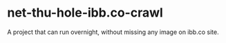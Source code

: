 # net-thu-hole-ibb.co-crawl
A project that can run overnight, without missing any image on ibb.co site.
